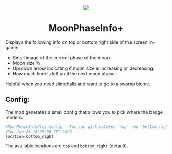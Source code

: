 <p align="center">
  <img src="https://i.imgur.com/OCpjSIH.png">
</p>
<h1 align="center">MoonPhaseInfo+</h1>

Displays the following info on top or bottom right side of the screen in-game:
- Small image of the current phase of the moon
- Moon size %
- Up/down arrow indicating if moon size is increasing or decreasing.
- How much time is left until the next moon phase.


Helpful when you need slimeballs and want to go to a swamp biome.

## Config:

The mod generates a small config that allows you to pick where the badge renders:

```ruby
#MoonPhaseInfoPlus config - You can pick between 'top' and 'bottom_right' for the location of the indicator.
#Tue Jan 03 18:35:56 CET 2023
location=bottom_right
```

The available locations are `top` and `bottom_right` (default).
